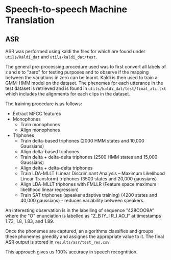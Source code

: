# Speech-to-speech Machine Translation

## ASR

ASR was performed using kaldi the files for which are found under `utils/kaldi_dat` and `utils/kaldi_dat/test`.

The general pre-processing procedure used was to first convert all labels of `Z` and `O` to "zero" for testing purposes and to observe if the mapping between the variations in zero can be learnt. Kaldi is then used to train a GMM-HMM model on the dataset. The phenomes for each utterance in the test dataset is retrieved and is found in `utils/kaldi_dat/test/final_ali.txt` which includes the alignments for each clips in the dataset.

The training procedure is as follows:

- Extract MFCC features
- Monophones
  - Train monophones
  - Align monophones
- Triphones
  - Train delta-based triphones (2000 HMM states and 10,000 Gaussians)
  - Align delta-based triphones
  - Train delta + delta-delta triphones (2500 HMM states and 15,000 Gaussians)
  - Align delta + delta-delta triphones
  - Train LDA-MLLT (Linear Discriminant Analysis – Maximum Likelihood Linear Transform) triphones (3500 states and 20,000 gaussians)
  - Align LDA-MLLT triphones with FMLLR (Feature space maximum likelihood linear regression)
  - Train SAT triphones (speaker adaptive training) (4200 states and 40,000 gaussians) - reduces variability between speakers.

An interesting observation is in the labelling of sequence "428OOO9A" where the "O" enunciation is labelled as "Z_B IY_I R_I AO_I" at timestamps 1.73, 1.8, 1.83, and 1.89.

Once the phonemes are captured, an algorithms classifies and groups these phonemes greedily and assignes the appropriate value to it. The final ASR output is stored in `results/asr/test_res.csv`.

This approach gives us 100% accuracy in speech recogntition.
